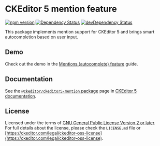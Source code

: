 CKEditor 5 mention feature
===========================

[![npm version](https://badge.fury.io/js/%40ckeditor%2Fckeditor5-mention.svg)](https://www.npmjs.com/package/@ckeditor/ckeditor5-mention)
[![Dependency Status](https://david-dm.org/ckeditor/ckeditor5-mention/status.svg)](https://david-dm.org/ckeditor/ckeditor5-mention)
[![devDependency Status](https://david-dm.org/ckeditor/ckeditor5-mention/dev-status.svg)](https://david-dm.org/ckeditor/ckeditor5-mention?type=dev)

This package implements mention support for CKEditor 5 and brings smart autocompletion based on user input.

## Demo

Check out the demo in the [Mentions (autocomplete) feature](https://ckeditor.com/docs/ckeditor5/latest/features/mentions.html) guide.

## Documentation

See the [`@ckeditor/ckeditor5-mention` package](https://ckeditor.com/docs/ckeditor5/latest/api/mention.html) page in [CKEditor 5 documentation](https://ckeditor.com/docs/ckeditor5/latest/).

## License

Licensed under the terms of [GNU General Public License Version 2 or later](http://www.gnu.org/licenses/gpl.html). For full details about the license, please check the `LICENSE.md` file or [https://ckeditor.com/legal/ckeditor-oss-license](https://ckeditor.com/legal/ckeditor-oss-license).
